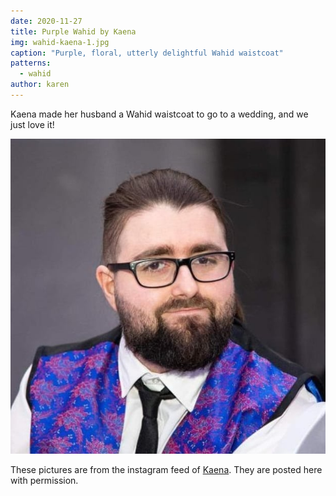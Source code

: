 ```yaml
---
date: 2020-11-27
title: Purple Wahid by Kaena
img: wahid-kaena-1.jpg
caption: "Purple, floral, utterly delightful Wahid waistcoat"
patterns:
  - wahid
author: karen
---
```


Kaena made her husband a Wahid waistcoat to go to a wedding, and we just love it!

![Kaena's husband rocking their Wahid waistcoat](wahid-kaena-2.jpg)

<Note>

These pictures are from the instagram feed of [Kaena](https://www.instagram.com/kaena.mackinnon/). They are posted here with permission.

</Note>
